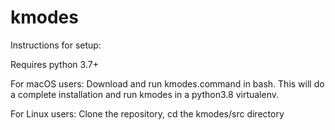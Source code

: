 # kmodes
Instructions for setup:

Requires python 3.7+

For macOS users: 
Download and run kmodes.command in bash. This will do a complete installation and run kmodes in a python3.8 virtualenv.

For Linux users:
Clone the repository, cd the kmodes/src directory 


